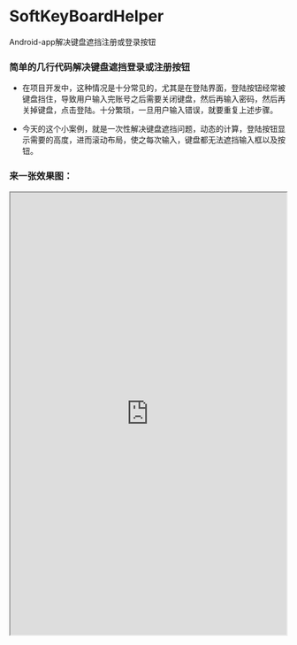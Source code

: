 # SoftKeyBoardHelper
Android-app解决键盘遮挡注册或登录按钮

### 简单的几行代码解决键盘遮挡登录或注册按钮

-  在项目开发中，这种情况是十分常见的，尤其是在登陆界面，登陆按钮经常被键盘挡住，导致用户输入完账号之后需要关闭键盘，然后再输入密码，然后再关掉键盘，点击登陆。十分繁琐，一旦用户输入错误，就要重复上述步骤。

-  今天的这个小案例，就是一次性解决键盘遮挡问题，动态的计算，登陆按钮显示需要的高度，进而滚动布局，使之每次输入，键盘都无法遮挡输入框以及按钮。

### 来一张效果图：


<iframe height=800 width=500 src="http://ww3.sinaimg.cn/mw690/005O1u7Gjw1f9sm4k991pg30eb0l77ch.gif">

欢迎fork star
